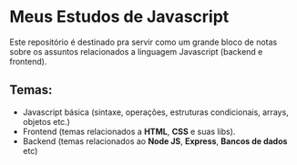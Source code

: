# Meus Estudos de Javascript


Este repositório é destinado pra servir como um grande bloco de notas sobre os assuntos relacionados a linguagem Javascript (backend e frontend).

## Temas:

* Javascript básica (sintaxe, operações, estruturas condicionais, arrays, objetos etc.)
* Frontend (temas relacionados a **HTML**, **CSS** e suas libs).
* Backend (temas relacionados ao **Node JS**, **Express**, **Bancos de dados** etc)
   